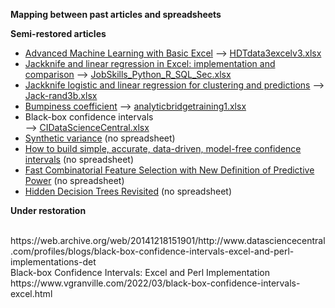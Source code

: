 <b>Mapping between past articles and spreadsheets</b>
<p>
  <b>Semi-restored articles</b> 
<ul>
  <li><a href="https://www.datasciencecentral.com/advanced-machine-learning-with-basic-excel/">Advanced Machine Learning with Basic Excel</a> --> 
  <a href="https://github.com/VincentGranville/Machine-Learning/blob/main/Spreadsheets/HDTdata3excelv3.xlsx">HDTdata3excelv3.xlsx</li>
  <li><a href="https://www.vgranville.com/2022/03/jackknife-and-linear-regression-in.html">Jackknife and linear regression in Excel: implementation and comparison</a> --> <a href="https://github.com/VincentGranville/Machine-Learning/blob/main/Spreadsheets/JobSkills_Python_R_SQL_Sec.xlsx">JobSkills_Python_R_SQL_Sec.xlsx</a></li>
  <li><a href="https://www.vgranville.com/2022/03/jackknife-logistic-and-linear.html">Jackknife logistic and linear regression for clustering and predictions</a> -->   <a href="https://github.com/VincentGranville/Machine-Learning/blob/main/Spreadsheets/Jack-rand3b.xlsx">Jack-rand3b.xlsx</a></li>
  <li><a href="https://www.vgranville.com/2022/03/bumpiness-coefficient.html">Bumpiness coefficient</a> --> <a href="https://github.com/VincentGranville/Machine-Learning/blob/main/Spreadsheets/analyticbridgetraining1.xlsx">analyticbridgetraining1.xlsx</a></li>
  <li><a href="https://www.vgranville.com/2022/03/black-box-confidence-intervals-excel.html"></a>Black-box confidence intervals</li> --> <a href="https://github.com/VincentGranville/Machine-Learning/blob/main/Spreadsheets/CIDataScienceCentral.xlsx">CIDataScienceCentral.xlsx</a>
  <li><a href="https://www.vgranville.com/2022/03/a-synthetic-variance-designed-for.html">Synthetic variance</a> (no spreadsheet) </li>
  <li><a href="https://www.vgranville.com/2022/03/an-updated-version-with-source-code-and.html">How to build simple, accurate, data-driven, model-free confidence intervals</a> (no spreadsheet)
  <li><a href="https://www.vgranville.com/2022/03/fast-combinatorial-feature-selection.html">Fast Combinatorial Feature Selection with New Definition of Predictive Power</a> (no spreadsheet)</li>
  <li><a href="https://www.vgranville.com/2022/03/hidden-decision-trees-revisited-2013.html">Hidden Decision Trees Revisited</a> (no spreadsheet) </li>
</ul>
<b>Under restoration</b><br>
&nbsp;
<p>
https://web.archive.org/web/20141218151901/http://www.datasciencecentral.com/profiles/blogs/black-box-confidence-intervals-excel-and-perl-implementations-det<br>
Black-box Confidence Intervals: Excel and Perl Implementation<br>
https://www.vgranville.com/2022/03/black-box-confidence-intervals-excel.html<br>
<p>


